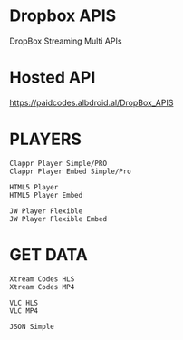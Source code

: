 # Dropbox APIS
DropBox Streaming Multi APIs

# Hosted API
https://paidcodes.albdroid.al/DropBox_APIS

# PLAYERS
    Clappr Player Simple/PRO
    Clappr Player Embed Simple/Pro

    HTML5 Player
    HTML5 Player Embed

    JW Player Flexible
    JW Player Flexible Embed

# GET DATA
    Xtream Codes HLS
    Xtream Codes MP4

    VLC HLS
    VLC MP4

    JSON Simple
